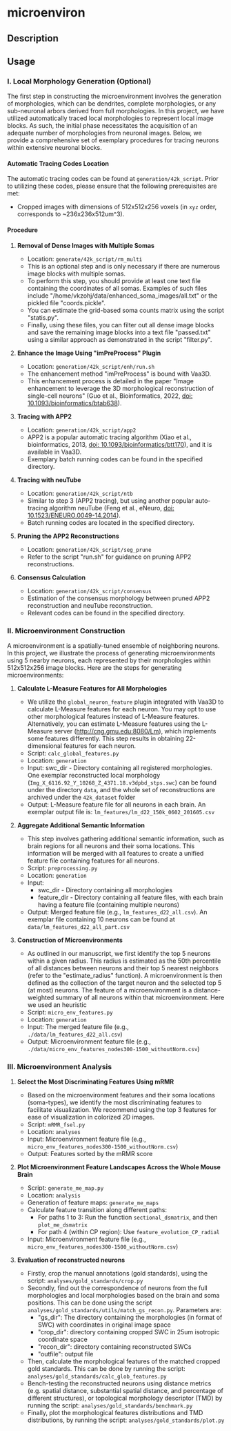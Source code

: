 # microenviron
## Description
## Usage
### Ⅰ. Local Morphology Generation (Optional)
The first step in constructing the microenvironment involves the generation of morphologies, which can be dendrites, complete morphologies, or any sub-neuronal arbors derived from full morphologies. In this project, we have utilized automatically traced local morphologies to represent local image blocks. As such, the initial phase necessitates the acquisition of an adequate number of morphologies from neuronal images. Below, we provide a comprehensive set of exemplary procedures for tracing neurons within extensive neuronal blocks.
#### Automatic Tracing Codes Location
The automatic tracing codes can be found at `generation/42k_script`. Prior to utilizing these codes, please ensure that the following prerequisites are met:

- Cropped images with dimensions of 512x512x256 voxels (in `xyz` order, corresponds to ~236x236x512um^3).

#### Procedure
1. **Removal of Dense Images with Multiple Somas**
   
   - Location: `generate/42k_script/rm_multi`
   - This is an optional step and is only necessary if there are numerous image blocks with multiple somas.
   - To perform this step, you should provide at least one text file containing the coordinates of all somas. Examples of such files include "/home/vkzohj/data/enhanced_soma_images/all.txt" or the pickled file "coords.pickle".
   - You can estimate the grid-based soma counts matrix using the script "statis.py".
   - Finally, using these files, you can filter out all dense image blocks and save the remaining image blocks into a text file "passed.txt" using a similar approach as demonstrated in the script "filter.py".

2. **Enhance the Image Using "imPreProcess" Plugin**
   
   - Location: `generation/42k_script/enh/run.sh`
   - The enhancement method "imPreProcess" is bound with Vaa3D.
   - This enhancement process is detailed in the paper "Image enhancement to leverage the 3D morphological reconstruction of single-cell neurons" (Guo et al., Bioinformatics, 2022, [doi: 10.1093/bioinformatics/btab638](https://doi.org/10.1093/bioinformatics/btab638)).

3. **Tracing with APP2**
   
   - Location: `generation/42k_script/app2`
   - APP2 is a popular automatic tracing algorithm (Xiao et al., bioinformatics, 2013, [doi: 10.1093/bioinformatics/btt170](https://doi.org/10.1093/bioinformatics/btt170)), and it is available in Vaa3D.
   - Exemplary batch running codes can be found in the specified directory.

4. **Tracing with neuTube**
   
   - Location: `generation/42k_script/ntb`
   - Similar to step 3 (APP2 tracing), but using another popular auto-tracing algorithm neuTube (Feng et al., eNeuro, [doi: 10.1523/ENEURO.0049-14.2014](https://doi.org/10.1523/ENEURO.0049-14.2014)).
   - Batch running codes are located in the specified directory.

5. **Pruning the APP2 Reconstructions**
   
   - Location: `generation/42k_script/seg_prune`
   - Refer to the script "run.sh" for guidance on pruning APP2 reconstructions.

6. **Consensus Calculation**
   
   - Location: `generation/42k_script/consensus`
   - Estimation of the consensus morphology between pruned APP2 reconstruction and neuTube reconstruction.
   - Relevant codes can be found in the specified directory.

### Ⅱ. Microenvironment Construction
A microenvironment is a spatially-tuned ensemble of neighboring neurons. In this project, we illustrate the process of generating microenvironments using 5 nearby neurons, each represented by their morphologies within 512x512x256 image blocks. Here are the steps for generating microenvironments:

1. **Calculate L-Measure Features for All Morphologies**

   - We utilize the `global_neuron_feature` plugin integrated with Vaa3D to calculate L-Measure features for each neuron. You may opt to use other morphological features instead of L-Measure features. Alternatively, you can estimate L-Measure features using the L-Measure server (http://cng.gmu.edu:8080/Lm), which implements some features differently. This step results in obtaining 22-dimensional features for each neuron.
   - Script: `calc_global_features.py`
   - Location: `generation`
   - Input: swc_dir - Directory containing all registered morphologies. One exemplar reconstructed local morphology (`Img_X_6116.92_Y_10268_Z_4371.18.v3dpbd_stps.swc`) can be found under the directory `data`, and the whole set of reconstructions are archived under the `42k_dataset` folder
   - Output: L-Measure feature file for all neurons in each brain. An exemplar output file is: `lm_features/lm_d22_150k_0602_201605.csv`

2. **Aggregate Additional Semantic Information**

   - This step involves gathering additional semantic information, such as brain regions for all neurons and their soma locations. This information will be merged with all features to create a unified feature file containing features for all neurons.
   - Script: `preprocessing.py`
   - Location: `generation`
   - Input:
     - swc_dir - Directory containing all morphologies
     - feature_dir - Directory containing all feature files, with each brain having a feature file (containing multiple neurons)
   - Output: Merged feature file (e.g., `lm_features_d22_all.csv`). An exemplar file containing 10 neurons can be found at `data/lm_features_d22_all_part.csv`

3. **Construction of Microenvironments**

   - As outlined in our manuscript, we first identify the top 5 neurons within a given radius. This radius is estimated as the 50th percentile of all distances between neurons and their top 5 nearest neighbors (refer to the "estimate_radius" function). A microenvironment is then defined as the collection of the target neuron and the selected top 5 (at most) neurons. The feature of a microenvironment is a distance-weighted summary of all neurons within that microenvironment. Here we used an heuristic 
   - Script: `micro_env_features.py`
   - Location: `generation`
   - Input: The merged feature file (e.g., `./data/lm_features_d22_all.csv`)
   - Output: Microenvironment feature file (e.g., `./data/micro_env_features_nodes300-1500_withoutNorm.csv`)

### Ⅲ. Microenvironment Analysis
1. **Select the Most Discriminating Features Using mRMR**

   - Based on the microenvironment features and their soma locations (soma-types), we identify the most discriminating features to facilitate visualization. We recommend using the top 3 features for ease of visualization in colorized 2D images.
   - Script: `mRMR_fsel.py`
   - Location: `analyses`
   - Input: Microenvironment feature file (e.g., `micro_env_features_nodes300-1500_withoutNorm.csv`)
   - Output: Features sorted by the mRMR score

2. **Plot Microenvironment Feature Landscapes Across the Whole Mouse Brain**

   - Script: `generate_me_map.py`
   - Location: `analysis`
   - Generation of feature maps: `generate_me_maps`
   - Calculate feature transition along different paths:
     - For paths 1 to 3: Run the function `sectional_dsmatrix`, and then `plot_me_dsmatrix`
     - For path 4 (within CP region): Use `feature_evolution_CP_radial`
   - Input: Microenvironment feature file (e.g., `micro_env_features_nodes300-1500_withoutNorm.csv`)

3. **Evaluation of reconstructed neurons**

    - Firstly, crop the manual annotations (gold standards), using the script: `analyses/gold_standards/crop.py`
    - Secondly, find out the correspondence of neurons from the full morphologies and local morphologies based on the brain and soma positions. This can be done using the script `analyses/gold_standards/utils/match_gs_recon.py`. Parameters are:
        - "gs_dir": The directory containing the morphologies (in format of SWC) with coordinates in original image space
        - "crop_dir": directory containing cropped SWC in 25um isotropic coordinate space
        - "recon_dir": directory containing reconstructed SWCs
        - "outfile": output file
    - Then, calculate the morphological features of the matched cropped gold standards. This can be done by running the script: `analyses/gold_standards/calc_glob_features.py`
    - Bench-testing the reconstructed neurons using distance metrics (e.g. spatial distance, substantial spatial distance, and percentage of different structures), or topological morphology descriptor (TMD) by running the script: `analyses/gold_standards/benchmark.py`
    - Finally, plot the morphological features distributions and TMD distributions, by running the script: `analyses/gold_standards/plot.py`

